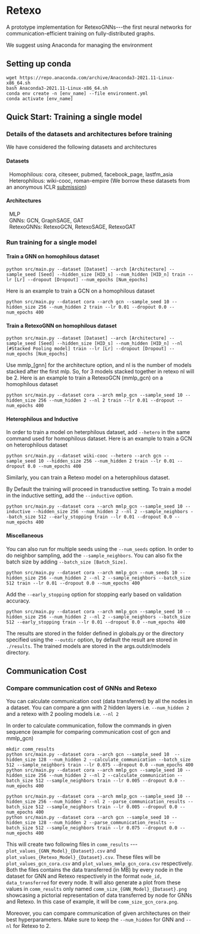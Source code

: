# Retexo

A prototype implementation for RetexoGNNs---the first neural networks for communication-efficient training on fully-distributed graphs.

We suggest using Anaconda for managing the environment
## Setting up conda
```
wget https://repo.anaconda.com/archive/Anaconda3-2021.11-Linux-x86_64.sh
bash Anaconda3-2021.11-Linux-x86_64.sh
conda env create -n [env_name] --file environment.yml
conda activate [env_name]
```

## Quick Start: Training a single model

### Details of the datasets and architectures before training
We have considered the following datasets and architectures

#### Datasets
&nbsp; Homophilous: cora, citeseer, pubmed, facebook_page, lastfm_asia \
&nbsp; Heterophilous: wiki-cooc, roman-empire (We borrow these datasets from an anonymous ICLR [submission](https://openreview.net/forum?id=tJbbQfw-5wv))

#### Architectures
&nbsp;   MLP\
&nbsp;   GNNs: GCN, GraphSAGE, GAT\
&nbsp;   RetexoGNNs: RetexoGCN, RetexoSAGE, RetexoGAT

### Run training for a single model 

#### Train a GNN on homophilous dataset 

`python src/main.py --dataset [Dataset] --arch [Architecture] --sample_seed [Seed] --hidden_size [HID_s] --num_hidden [HID_n] train --lr [Lr] --dropout [Dropout] --num_epochs [Num_epochs]`

Here is an example to train a GCN on a homophilous dataset 

`python src/main.py --dataset cora --arch gcn --sample_seed 10 --hidden_size 256 --num_hidden 2 train --lr 0.01 --dropout 0.0 --num_epochs 400`

#### Train a RetexoGNN on homophilous dataset 

`python src/main.py --dataset [Dataset] --arch [Architecture] --sample_seed [Seed] --hidden_size [HID_s] --num_hidden [HID_n] --nl [#Stacked Pooling model] train --lr [Lr] --dropout [Dropout] --num_epochs [Num_epochs]`

Use mmlp_[gnn] for the architecture option, and nl is the number of models stacked after the first mlp. So, for 3 models stacked together in retexo nl will be 2. Here is an example to train a RetexoGCN (mmlp_gcn) on a homophilous dataset

`python src/main.py --dataset cora --arch mmlp_gcn --sample_seed 10 --hidden_size 256 --num_hidden 2 --nl 2 train --lr 0.01 --dropout --num_epochs 400`

#### Heterophilous and Inductive
In order to train a model on heterphilous dataset, add `--hetero` in the same command used for homophilous dataset. Here is an example to train a GCN on heterophilous dataset

`python src/main.py --dataset wiki-cooc --hetero --arch gcn --sample_seed 10 --hidden_size 256 --num_hidden 2 train --lr 0.01 --dropout 0.0 --num_epochs 400`

Similarly, you can train a Retexo model on a heterophilous dataset.

By Default the training will proceed in transductive setting. To train a model in the inductive setting, add the `--inductive` option.

`python src/main.py --dataset cora --arch mmlp_gcn --sample_seed 10 --inductive --hidden_size 256 --num_hidden 2 --nl 2 --sample_neighbors --batch_size 512 --early_stopping train --lr 0.01 --dropout 0.0 --num_epochs 400`

#### Miscellaneous

You can also run for multiple seeds using the `--num_seeds` option. In order to do neighbor sampling, add the `--sample_neighbors`. You can also fix the batch size by adding `--batch_size [Batch_Size]`.

`python src/main.py --dataset cora --arch mmlp_gcn --num_seeds 10 --hidden_size 256 --num_hidden 2 --nl 2 --sample_neighbors --batch_size 512 train --lr 0.01 --dropout 0.0 --num_epochs 400`

Add the `--early_stopping` option for stopping early based on validation accuracy.

`python src/main.py --dataset cora --arch mmlp_gcn --sample_seed 10 --hidden_size 256 --num_hidden 2 --nl 2 --sample_neighbors --batch_size 512 --early_stopping train --lr 0.01 --dropout 0.0 --num_epochs 400`

The results are stored in the folder defined in globals.py or the directory specified using the `--outdir` option, by default the result are stored in `./results`. The trained models are stored in the args.outdir/models directory.

## Communication Cost
### Compare communication cost of GNNs and Retexo
You can calculate communication cost (data transferred) by all the nodes in a dataset. You can compare a gnn with 2 hidden layers i.e. `--num_hidden 2` and a retexo with 2 pooling models i.e. `--nl 2`

In order to calculate communication, follow the commands in given sequence (example for comparing communication cost of gcn and mmlp_gcn)
```
mkdir comm_results
python src/main.py --dataset cora --arch gcn --sample_seed 10  --hidden_size 128 --num_hidden 2 --calculate_communication --batch_size 512 --sample_neighbors train --lr 0.075 --dropout 0.0 --num_epochs 400
python src/main.py --dataset cora --arch mmlp_gcn --sample_seed 10 --hidden_size 256 --num_hidden 2 --nl 2 --calculate_communication --batch_size 512 --sample_neighbors train --lr 0.005 --dropout 0.0 --num_epochs 400

python src/main.py --dataset cora --arch mmlp_gcn --sample_seed 10 --hidden_size 256 --num_hidden 2 --nl 2 --parse_communication_results --batch_size 512 --sample_neighbors train --lr 0.005 --dropout 0.0 --num_epochs 400
python src/main.py --dataset cora --arch gcn --sample_seed 10 --hidden_size 128 --num_hidden 2 --parse_communication_results --batch_size 512 --sample_neighbors train --lr 0.075 --dropout 0.0 --num_epochs 400
```

This will create two following files in `comm_results` --- `plot_values_{GNN_Model}_{Dataset}.csv` and `plot_values_{Retexo_Model}_{Dataset}.csv`. These files will be `plot_values_gcn_cora.csv` and `plot_values_mmlp_gcn_cora.csv` respectively. Both the files contains the data transferred (in MB) by every node in the dataset for GNN and Retexo respectively in the format `node_id, data_transferred` for every node. It will also generate a plot from these values in `comm_results` only named `comm_size_{GNN_Model}_{Dataset}.png` showcasing a pictorial representation of data transferred by node for GNNs and Retexo. In this case of example, it will be `comm_size_gcn_cora.png`.

Moreover, you can compare communication of given architectures on their best hyperparameters. Make sure to keep the `--num_hidden` for GNN and `--nl` for Retexo to 2.



